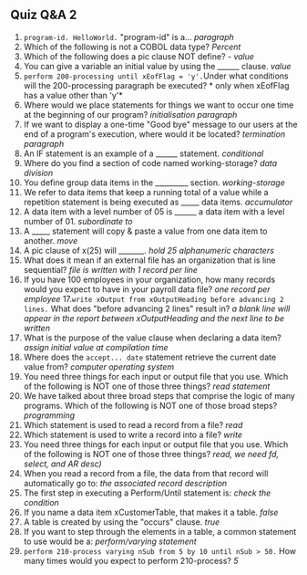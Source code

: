 

## Quiz Q&A 2

1. ``program-id. HelloWorld.`` "program-id" is a... *paragraph*
2.  Which of the following is not a COBOL data type? *Percent*
3.  Which of the following does a pic clause NOT define? - *value*
4.  You can give a variable an initial value by using the ______ clause. *value*
5.  ``perform 200-processing until xEofFlag = 'y'.``Under what conditions will the 200-processing paragraph be executed? *   only when xEofFlag has a value other than 'y'*
6.   Where would we place statements for things we want to occur one time at the beginning of our program?  *initialisation paragraph*
7.    If we want to display a one-time "Good bye" message to our users at the end of a program's execution, where would it be located?  *termination paragraph*
8. An IF statement is an example of a ______ statement.  *conditional*
9. Where do you find a section of code named working-storage? *data division*
10.  You define group data items in the _________ section.  *working-storage*
11.   We refer to data items that keep a running total of a value while a repetition statement is being executed as _____ data items.  *accumulator*
12.    A data item with a level number of 05 is ______ a data item with a level number of 01.  *subordinate to*
13. A _____ statement will copy & paste a value from one data item to another.  *move*
14.  A pic clause of x(25) will _______. *hold 25 alphanumeric characters*
15.   What does it mean if an external file has an organization that is line sequential?  *file is written with 1 record per line*
16.    If you have 100 employees in your organization, how many records would you expect to have in your payroll data file?  *one record per employee*
17.``write xOutput from xOutputHeading before advancing 2 lines.`` What does "before advancing 2 lines" result in? *a blank line will appear in the report between xOutputHeading and the next line to be written*
18. What is the purpose of the value clause when declaring a data item? *assign initial value at compilation time*
19.  Where does the ``accept... date`` statement retrieve the current date value from? *computer operating system*
20.   You need three things for each input or output file that you use. Which of the following is NOT one of those three things?  *read statement*
21.    We have talked about three broad steps that comprise the logic of many programs. Which of the following is NOT one of those broad steps?  *programming*
22. Which statement is used to read a record from a file? *read*
23.  Which statement is used to write a record into a file? *write*
24.   You need three things for each input or output file that you use. Which of the following is NOT one of those three things?  *read, we need fd, select, and AR desc)*
25.  When you read a record from a file, the data from that record will automatically go to: *the associated record description*
26.   The first step in executing a Perform/Until statement is: *check the condition*
27.    If you name a data item xCustomerTable, that makes it a table. *false*
28. A table is created by using the "occurs" clause. *true*
29.  If you want to step through the elements in a table, a common statement to use would be a: *perform/varying statement*
30.  ``perform 210-process varying nSub from 5 by 10 until nSub > 50.`` How many times would you expect to perform 210-process? *5*
